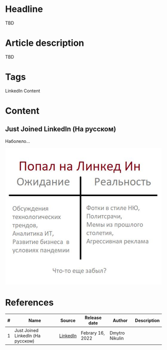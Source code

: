 # Headline
TBD

# Article description
TBD 

# Tags
LinkedIn Content

# Content

## Just Joined LinkedIn (На русском)
Наболело...

<img src="./Images/JustJoinedLinkedIn.jpg" alt="TBD" />

# References
| # | Name                 | Source                | Release date           |  Author                 | Description   |
| - | ---------------------|---------------------- |----------------------- | ----------------------- |:-------------:|
| 1 | Just Joined LinkedIn (На русском) |[LinkedIn]()| Febrary 16, 2022 | Dmytro Nikulin |  |
